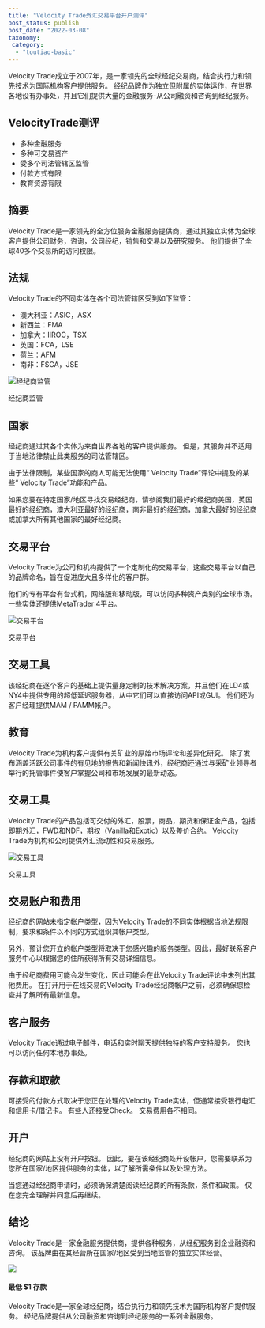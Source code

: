 ```yaml
---
title: "Velocity Trade外汇交易平台开户测评"
post_status: publish
post_date: "2022-03-08"
taxonomy:
 category: 
  - "toutiao-basic"
---
```


Velocity Trade成立于2007年，是一家领先的全球经纪交易商，结合执行力和领先技术为国际机构客户提供服务。 经纪品牌作为独立但附属的实体运作，在世界各地设有办事处，并且它们提供大量的金融服务-从公司融资和咨询到经纪服务。

## VelocityTrade测评
- 多种金融服务
- 多种可交易资产
- 受多个司法管辖区监管
- 付款方式有限
- 教育资源有限


## 摘要

Velocity Trade是一家领先的全方位服务金融服务提供商，通过其独立实体为全球客户提供公司财务，咨询，公司经纪，销售和交易以及研究服务。 他们提供了全球40多个交易所的访问权限。

## 法规

Velocity Trade的不同实体在各个司法管辖区受到如下监管：
- 澳大利亚：ASIC，ASX
- 新西兰：FMA
- 加拿大：IIROC，TSX
- 英国：FCA，LSE
- 荷兰：AFM
- 南非：FSCA，JSE

![经纪商监管](https://cdn.fendou.la/funstoutiao/2020/11/Velocity-Trade-Review-Regulation.png "经纪商监管")

经纪商监管

## 国家

经纪商通过其各个实体为来自世界各地的客户提供服务。 但是，其服务并不适用于当地法律禁止此类服务的司法管辖区。

由于法律限制，某些国家的商人可能无法使用“ Velocity Trade”评论中提及的某些“ Velocity Trade”功能和产品。

如果您要在特定国家/地区寻找交易经纪商，请参阅我们最好的经纪商美国，英国最好的经纪商，澳大利亚最好的经纪商，南非最好的经纪商，加拿大最好的经纪商或加拿大所有其他国家的最好经纪商。

## 交易平台

Velocity Trade为公司和机构提供了一个定制化的交易平台，这些交易平台以自己的品牌命名，旨在促进庞大且多样化的客户群。

他们的专有平台有台式机，网络版和移动版，可以访问多种资产类别的全球市场。 一些实体还提供MetaTrader 4平台。

![交易平台](https://cdn.fendou.la/funstoutiao/2020/11/Velocity-Trade-Review-Trading-Platform.png "交易平台")

交易平台

## 交易工具

该经纪商在逐个客户的基础上提供量身定制的技术解决方案，并且他们在LD4或NY4中提供专用的超低延迟服务器，从中它们可以直接访问API或GUI。 他们还为客户经理提供MAM / PAMM帐户。

## 教育

Velocity Trade为机构客户提供有关矿业的原始市场评论和差异化研究。 除了发布涵盖活跃公司事件的有见地的报告和新闻快讯外，经纪商还通过与采矿业领导者举行的托管事件使客户掌握公司和市场发展的最新动态。

## 交易工具

Velocity Trade的产品包括可交付的外汇，股票，商品，期货和保证金产品，包括即期外汇，FWD和NDF，期权（Vanilla和Exotic）以及差价合约。 Velocity Trade为机构和公司提供外汇流动性和交易服务。

![交易工具](https://cdn.fendou.la/funstoutiao/2020/11/Velocity-Trade-Review-Trading-Instruments-1024x340.png "交易工具")

交易工具

## 交易账户和费用

经纪商的网站未指定帐户类型，因为Velocity Trade的不同实体根据当地法规限制，要求和条件以不同的方式组织其帐户类型。

另外，预计您开立的帐户类型将取决于您感兴趣的服务类型。因此，最好联系客户服务中心以根据您的住所获得所有交易详细信息。

由于经纪商费用可能会发生变化，因此可能会在此Velocity Trade评论中未列出其他费用。 在打开用于在线交易的Velocity Trade经纪商帐户之前，必须确保您检查并了解所有最新信息。

## 客户服务

Velocity Trade通过电子邮件，电话和实时聊天提供独特的客户支持服务。 您也可以访问任何本地办事处。

## 存款和取款

可接受的付款方式取决于您正在处理的Velocity Trade实体，但通常接受银行电汇和信用卡/借记卡。 有些人还接受Check。 交易费用各不相同。

## 开户

经纪商的网站上没有开户按钮。 因此，要在该经纪商处开设帐户，您需要联系为您所在国家/地区提供服务的实体，以了解所需条件以及处理方法。

当您通过经纪商申请时，必须确保清楚阅读经纪商的所有条款，条件和政策。 仅在您完全理解并同意后再继续。

## 结论

Velocity Trade是一家金融服务提供商，提供各种服务，从经纪服务到企业融资和咨询。 该品牌由在其经营所在国家/地区受到当地监管的独立实体经营。

![](https://cdn.fendou.la/funstoutiao/2020/11/Velocity-Trade-Logo.png)

#### 最低 $1 存款

Velocity Trade是一家全球经纪商，结合执行力和领先技术为国际机构客户提供服务。 经纪品牌提供从公司融资和咨询到经纪服务的一系列金融服务。
